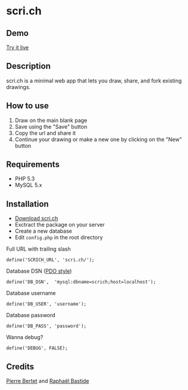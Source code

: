 # scri.ch

## Demo
[Try it live](http://scri.ch/ "Try scri.ch")

## Description
scri.ch is a minimal web app that lets you draw, share, and fork existing drawings.

## How to use

1. Draw on the main blank page
2. Save using the "Save" button
3. Copy the url and share it
4. Continue your drawing or make a new one by clicking on the "New" button

## Requirements
 * PHP 5.3
 * MySQL 5.x

## Installation

 * [Download scri.ch](https://github.com/bpierre/scri.ch/zipball/master)
 * Exctract the package on your server
 * Create a new database
 * Edit `config.php` in the root directory

Full URL with trailing slash

    define('SCRICH_URL', 'scri.ch/');

Database DSN ([PDO style](http://php.net/manual/en/ref.pdo-mysql.connection.php))

    define('DB_DSN',  'mysql:dbname=scrich;host=localhost');

Database username

    define('DB_USER', 'username');

Database password

    define('DB_PASS', 'password');

Wanna debug?

    define('DEBUG', FALSE);

## Credits

[Pierre Bertet](http://www.pierrebertet.net/) and [Raphaël Bastide](http://raphaelbastide.com)